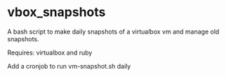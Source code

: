 # vbox_snapshots
A bash script to make daily snapshots of a virtualbox vm and manage old snapshots.

Requires: virtualbox and ruby

Add a cronjob to run vm-snapshot.sh daily

